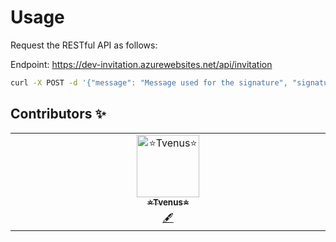 # Usage

Request the RESTful API as follows:

Endpoint: https://dev-invitation.azurewebsites.net/api/invitation

```bash
curl -X POST -d '{"message": "Message used for the signature", "signature": "Signature generated by your wallet", "market": "Market name (e.g., github)", "asset": "Your asset name (e.g., your/awesome-repo)", "email": "Your email address", "discord": "Your Discord name on the Dev Protocol server"}' https://dev-invitation.azurewebsites.net/api/invitation
```

## Contributors ✨

<table>
  <tbody>
    <tr>
      <td align="center" valign="top" width="14.28%"><a href="https://github.com/Tvenus"><img src="https://avatars.githubusercontent.com/u/156801994?s=400&u=89e9792d10923112e1bc8bf852ce03cd30f8bd30&v=4" width="100px;" alt="⭐Tvenus⭐"/><br /><sub><b>⭐Tvenus⭐</b></sub></a><br /><a href="#content-Tvenus" title="Content">🖋</a></td>
    </tr>
  </tbody>
</table>
